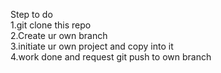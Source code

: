 
Step to do <br />
1.git clone this repo <br />
2.Create ur own branch <br />
3.initiate ur own project and copy into it <br />
4.work done and request git push to own branch <br />

